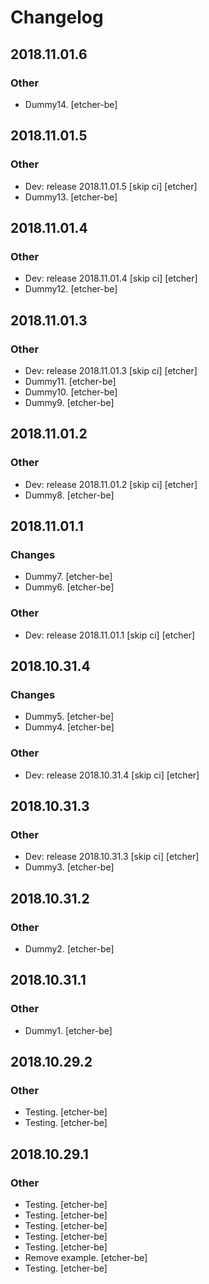 # Changelog
## 2018.11.01.6
### Other
* Dummy14. [etcher-be]
## 2018.11.01.5
### Other
* Dev: release 2018.11.01.5 [skip ci] [etcher]
* Dummy13. [etcher-be]
## 2018.11.01.4
### Other
* Dev: release 2018.11.01.4 [skip ci] [etcher]
* Dummy12. [etcher-be]
## 2018.11.01.3
### Other
* Dev: release 2018.11.01.3 [skip ci] [etcher]
* Dummy11. [etcher-be]
* Dummy10. [etcher-be]
* Dummy9. [etcher-be]
## 2018.11.01.2
### Other
* Dev: release 2018.11.01.2 [skip ci] [etcher]
* Dummy8. [etcher-be]
## 2018.11.01.1
### Changes
* Dummy7. [etcher-be]
* Dummy6. [etcher-be]
### Other
* Dev: release 2018.11.01.1 [skip ci] [etcher]
## 2018.10.31.4
### Changes
* Dummy5. [etcher-be]
* Dummy4. [etcher-be]
### Other
* Dev: release 2018.10.31.4 [skip ci] [etcher]
## 2018.10.31.3
### Other
* Dev: release 2018.10.31.3 [skip ci] [etcher]
* Dummy3. [etcher-be]
## 2018.10.31.2
### Other
* Dummy2. [etcher-be]
## 2018.10.31.1
### Other
* Dummy1. [etcher-be]
## 2018.10.29.2
### Other
* Testing. [etcher-be]
* Testing. [etcher-be]
## 2018.10.29.1
### Other
* Testing. [etcher-be]
* Testing. [etcher-be]
* Testing. [etcher-be]
* Testing. [etcher-be]
* Testing. [etcher-be]
* Remove example. [etcher-be]
* Testing. [etcher-be]